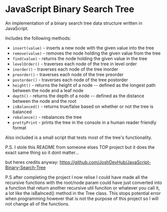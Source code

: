 # JavaScript Binary Search Tree

An implementation of a binary search tree data structure written in JavaScript.

Includes the following methods:

-   `insert(value)` - inserts a new node with the given value into the tree
-   `remove(value)` - removes the node holding the given value from the tree
-   `find(value)` - returns the node holding the given value in the tree
-   `levelOrder()` - traverses each node of the tree in level order
-   `inorder()` - traverses each node of the tree inorder
-   `preorder()` - traverses each node of the tree preorder
-   `postorder()` - traverses each node of the tree postorder
-   `height()` - returns the height of a node -- defined as the longest path between the node and a leaf node
-   `depth()` - returns the depth of a node -- defined as the distance between the node and the root
-   `isBalanced()` - returns true/false based on whether or not the tree is balanced
-   `rebalance()` - rebalances the tree
-   `prettyPrint` - prints the tree in the console in a human reader friendly format

Also included is a small script that tests most of the tree's functionality.

P.S.
I stole this README from someone elses TOP project but it does the exact same thing so it dont matter...

but heres credits anyway: https://github.com/JoshDevHub/JavaScript-Binary-Search-Tree

P.S after completing the project I now relise I could have made all the recursive functions with the root/node param could have just converted into a function that return another recursive util funciton or whatever you call it, a lot like the isBalnced() method in the Tree class.
This stops potential error when programming however that is not the purpose of this project so I will not change all of the functions.
